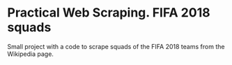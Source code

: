 # Practical Web Scraping. FIFA 2018 squads

Small project with a code to scrape squads of the FIFA 2018 teams from the Wikipedia page.
